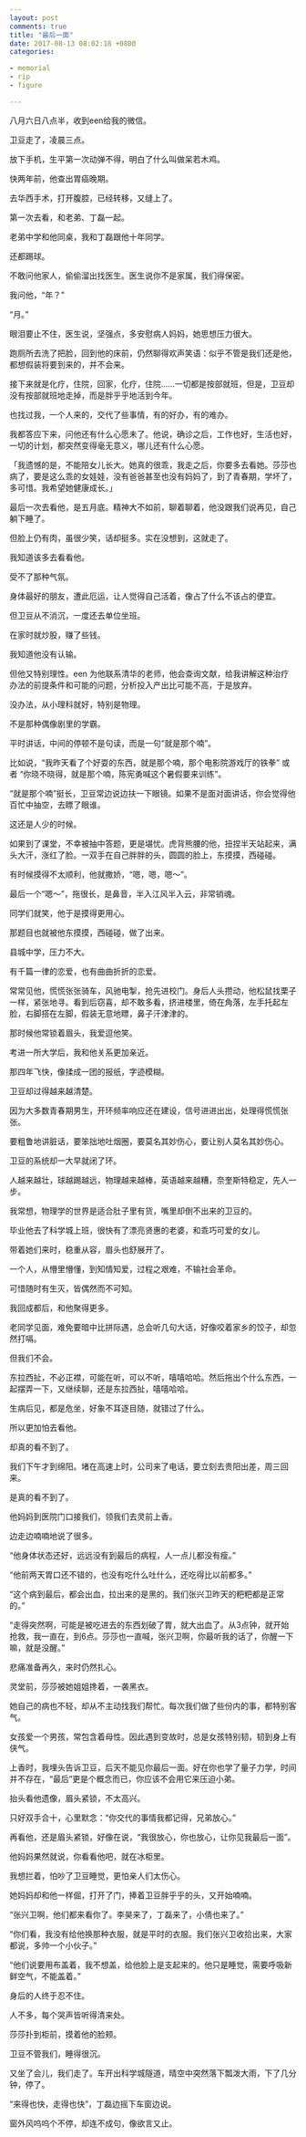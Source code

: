 ```yaml
---
layout: post
comments: true
title: "最后一面"
date: 2017-08-13 08:02:18 +0800
categories: 

- memorial
- rip
- figure

---
```


八月六日八点半，收到een给我的微信。

卫豆走了，凌晨三点。

放下手机，生平第一次动弹不得，明白了什么叫做呆若木鸡。

快两年前，他查出胃癌晚期。

去华西手术，打开腹腔，已经转移，又缝上了。

第一次去看，和老弟、丁磊一起。

老弟中学和他同桌，我和丁磊跟他十年同学。

还都踢球。

不敢问他家人，偷偷溜出找医生。医生说你不是家属，我们得保密。

我问他，“年？”

“月。”

眼泪要止不住，医生说，坚强点，多安慰病人妈妈，她思想压力很大。

跑厕所去洗了把脸，回到他的床前，仍然聊得欢声笑语：似乎不管是我们还是他，都想假装将要到来的，并不会来。

接下来就是化疗，住院，回家，化疗，住院......一切都是按部就班，但是，卫豆却没有按部就班地走掉，而是胖乎乎地活到今年。

也找过我，一个人来的，交代了些事情，有的好办，有的难办。

我都答应下来，问他还有什么心愿未了。他说，确诊之后，工作也好，生活也好，一切的计划，都突然变得毫无意义，哪儿还有什么心愿。

「我遗憾的是，不能陪女儿长大。她真的很乖，我走之后，你要多去看她。莎莎也病了，要是这么乖的女娃娃，没有爸爸甚至也没有妈妈了，到了青春期，学坏了，多可惜。我希望她健康成长。」

最后一次去看他，是五月底。精神大不如前，聊着聊着，他没跟我们说再见，自己躺下睡了。

但脸上仍有肉，虽很少笑，话却挺多。实在没想到，这就走了。

我知道该多去看看他。

受不了那种气氛。

身体最好的朋友，遭此厄运，让人觉得自己活着，像占了什么不该占的便宜。

但卫豆从不消沉，一度还去单位坐班。

在家时就炒股，赚了些钱。

我知道他没有认输。

但他又特别理性。een 为他联系清华的老师，他会查询文献，给我讲解这种治疗办法的前提条件和可能的问题，分析投入产出比可能不高，于是放弃。

没办法，从小理科就好，特别是物理。

不是那种偶像剧里的学霸。

平时讲话，中间的停顿不是句读，而是一句“就是那个喃”。

比如说，“我昨天看了个好耍的东西，就是那个喃，那个电影院游戏厅的铁拳” 或者 “你晓不晓得，就是那个喃，陈宪勇喊这个暑假要来训练”。

“就是那个喃”挺长，卫豆常边说边扶一下眼镜。如果不是面对面讲话，你会觉得他百忙中抽空，去瞟了眼谁。

这还是人少的时候。

如果到了课堂，不幸被抽中答题，更是堪忧。虎背熊腰的他，扭捏半天站起来，满头大汗，涨红了脸。一双手在自己胖胖的头，圆圆的脸上，东摸摸，西碰碰。

有时候摸得不太顺利，他就撒娇，“嗯，嗯，嗯～”。

最后一个“嗯～”，拖很长，是鼻音，半入江风半入云，非常销魂。

同学们就笑，他于是摸得更用心。

那题目也就被他东摸摸，西碰碰，做了出来。

县城中学，压力不大。

有千篇一律的恋爱，也有曲曲折折的恋爱。

常常见他，慌慌张张骑车，风驰电掣，抢先进校门。身后人头攒动，他松鼠找栗子一样，紧张地寻。看到后窃喜，却不敢多看，挤进楼里，倚在角落，左手托起左脸，右脚搭在左脚，假装无意地瞟，鼻子汗津津的。

那时候他常锁着眉头，我爱逗他笑。

考进一所大学后，我和他关系更加亲近。

那四年飞快，像揉成一团的报纸，字迹模糊。

卫豆却过得越来越清楚。

因为大多数青春期男生，开环频率响应还在建设，信号进进出出，处理得慌慌张张。

要粗鲁地讲脏话，要笨拙地吐烟圈，要莫名其妙伤心，要让别人莫名其妙伤心。

卫豆的系统却一大早就闭了环。

人越来越壮，球越踢越远，物理越来越棒，英语越来越糟，奈奎斯特稳定，先人一步。

我常想，物理学的世界是适合肚子里有货，嘴里却倒不出来的卫豆的。

毕业他去了科学城上班，很快有了漂亮贤惠的老婆，和乖巧可爱的女儿。

带着她们来时，稳重从容，眉头也舒展开了。

一个人，从懵里懵懂，到知情知爱，过程之艰难，不输社会革命。

可惜随时有生灭，皆偶然而不可知。

我回成都后，和他聚得更多。

老同学见面，难免要暗中比拼际遇，总会听几句大话，好像咬着家乡的饺子，却忽然打嗝。

但我们不会。

东拉西扯，不必正襟，可能在听，可以不听，嘻嘻哈哈。然后拖出个什么东西，一起摆弄一下，又继续聊，还是东拉西扯，嘻嘻哈哈。

生病后见，都是危坐，好象不耳逐目随，就错过了什么。

所以更加怕去看他。

却真的看不到了。

我们下午才到绵阳。堵在高速上时，公司来了电话，要立刻去贵阳出差，周三回来。

是真的看不到了。

他妈妈到医院门口接我们，领我们去灵前上香。

边走边喃喃地说了很多。

“他身体状态还好，远远没有到最后的病程，人一点儿都没有瘦。”

“他前两天胃口还不错的，也没有吃什么吐什么，还吃得比以前都多。”

“这个病到最后，都会出血，拉出来的是黑的。我们张兴卫昨天的粑粑都是正常的。”

“走得突然啊，可能是被吃进去的东西划破了胃，就大出血了。从3点钟，就开始抢救，我一直在，到6点。莎莎也一直喊，张兴卫啊，你最听我的话了，你醒一下嘛，就是没醒。”

悲痛准备再久，来时仍然扎心。

灵堂前，莎莎被她姐姐搀着，一袭黑衣。

她自己的病也不轻，却从不主动找我们帮忙。每次我们做了些份内的事，都特别客气。

女孩爱一个男孩，常包含着母性。因此遇到变故时，总是女孩特别韧，韧到身上有侠气。

上香时，我埋头告诉卫豆，后天不能见你最后一面。好在你也学了量子力学，时间并不存在，“最后”更是个概念而已，你应该不会用它来压迫小弟。

抬头看他遗像，眉头紧锁，不太高兴。

只好双手合十，心里默念：“你交代的事情我都记得，兄弟放心。”

再看他，还是眉头紧锁，好像在说，“我很放心，你也放心，让你见我最后一面”。

他妈妈果然就说，你看看他吧，就在冰柜里。

我想拦着，怕吵了卫豆睡觉，更怕亲人们太伤心。

她妈妈却和他一样倔，打开了门，捧着卫豆胖乎乎的头，又开始喃喃。

“张兴卫啊，他们都来看你了。李昊来了，丁磊来了，小倩也来了。”

“你们看，我没有给他换那种衣服，就是平时的衣服。我们张兴卫收拾出来，大家都说，多帅一个小伙子。”

“他们说要用布盖着，我不想盖，给他脸上是支起来的。他只是睡觉，需要呼吸新鲜空气，不能盖着。”

身后的人终于忍不住。

人不多，每个哭声皆听得清来处。

莎莎扑到柜前，摸着他的脸颊。

卫豆不管我们，睡得很沉。

又坐了会儿，我们走了。车开出科学城隧道，晴空中突然落下瓢泼大雨，下了几分钟，停了。

“来得也快，走得也快”，丁磊边摇下车窗边说。

窗外风呜呜个不停，却连不成句，像欲言又止。
